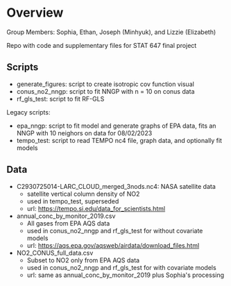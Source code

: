 # Overview

Group Members: Sophia, Ethan, Joseph (Minhyuk), and Lizzie (Elizabeth)

Repo with code and supplementary files for STAT 647 final project

## Scripts

* generate_figures: script to create isotropic cov function visual  
* conus_no2_nngp: script to fit NNGP with n = 10 on conus data  
* rf_gls_test: script to fit RF-GLS


Legacy scripts:
* epa_nngp: script to fit model and generate graphs of EPA data, fits an NNGP with 10 neighors on data for 08/02/2023  
* tempo_test: script to read TEMPO nc4 file, graph data, and optionally fit models

## Data
* C2930725014-LARC_CLOUD_merged_3nods.nc4: NASA satellite data  
	* satellite vertical column density of NO2
	* used in tempo_test, superseded
	* url: https://tempo.si.edu/data_for_scientists.html
* annual_conc_by_monitor_2019.csv
	* All gases from EPA AQS data
	* used in conus_no2_nngp and rf_gls_test for without covariate models
	* url: https://aqs.epa.gov/aqsweb/airdata/download_files.html 
* NO2_CONUS_full_data.csv
	* Subset to NO2 only from EPA AQS data
	* used in conus_no2_nngp and rf_gls_test for with covariate models
	* url: same as annual_conc_by_monitor_2019 plus Sophia's processing
